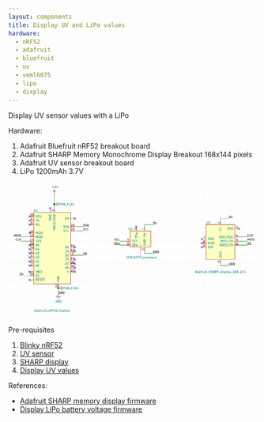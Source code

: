 ```yaml
---
layout: components
title: Display UV and LiPo values
hardware:
  - nRF52
  - adafruit
  - bluefruit
  - uv
  - veml6075
  - lipo
  - display
---
```


Display UV sensor values with a LiPo

Hardware:

1. Adafruit Bluefruit nRF52 breakout board
1. Adafruit SHARP Memory Monochrome Display Breakout 168x144 pixels
1. Adafruit UV sensor breakout board
1. LiPo 1200mAh 3.7V

![](/assets/images/components/display-uv-lipo-schematic.png)

Pre-requisites

1. [Blinky nRF52](./blinky-nrf52)
1. [UV sensor](./sensor-uv)
1. [SHARP display](./sharp-display)
1. [Display UV values](./display-uv)

References:

- [Adafruit SHARP memory display firmware](https://github.com/adafruit/Adafruit_SHARP_Memory_Display/blob/master/examples/sharpmemtest/sharpmemtest.ino)
- [Display LiPo battery voltage firmware](https://github.com/adafruit/Adafruit_nRF52_Arduino/blob/master/libraries/Bluefruit52Lib/examples/Hardware/adc_vbat/adc_vbat.ino)
